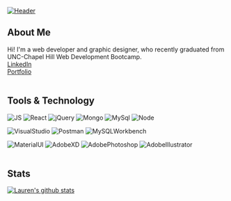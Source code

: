 [![Header](hhttps://github.com/lolo-bc/lolo-bc/blob/master/github%20header-01.png?raw=true)](laurenHeader)
 
 
## About Me
Hi! I'm a web developer and graphic designer, who recently graduated from UNC-Chapel Hill Web Development Bootcamp.
<br>
<a href="https://www.linkedin.com/in/laurencam/">LinkedIn</a> 
<br>
<a href="https://loloportfoliolo.herokuapp.com/">Portfolio</a>
<br>
<br>

## Tools & Technology

![JS](https://img.shields.io/badge/Code-JavaScript-informational?style=for-the-badge&logo=javascript&appveyor&logoColor=white&color=9cf)
![React](https://img.shields.io/badge/Code-React-informational?style=for-the-badge&logo=React&appveyor&logoColor=white&color=9cf)
![jQuery](https://img.shields.io/badge/Code-jQuery-informational?style=for-the-badge&logo=jQuery&appveyor&logoColor=white&color=9cf)
![Mongo](https://img.shields.io/badge/Code-MongoDB-informational?style=for-the-badge&logo=mongodb&appveyor&logoColor=white&color=9cf)
![MySql](https://img.shields.io/badge/Code-MySql-informational?style=for-the-badge&logo=MySql&appveyor&logoColor=white&color=9cf)
![Node](https://img.shields.io/badge/Code-Nodejs-informational?style=for-the-badge&logo=Node.js&appveyor&logoColor=white&color=9cf)

![VisualStudio](https://img.shields.io/badge/Tool-VisualStudio-informational?style=for-the-badge&logo=Visual-Studio&appveyor&logoColor=white&color=9cf)
![Postman](https://img.shields.io/badge/Tool-Postman-informational?style=for-the-badge&logo=Postman&appveyor&logoColor=white&color=9cf)
![MySQLWorkbench](https://img.shields.io/badge/Tool-MySQLWorkbench-informational?style=for-the-badge&logo=MySQLWorkbench&appveyor&logoColor=white&color=9cf)

![MaterialUI](https://img.shields.io/badge/Design-MaterialUI-informational?style=for-the-badge&logo=Material-UI&appveyor&logoColor=white&color=9cf)
![AdobeXD](https://img.shields.io/badge/Design-AdobeXD-informational?style=for-the-badge&logo=Adobe-XD&appveyor&logoColor=white&color=9cf)
![AdobePhotoshop](https://img.shields.io/badge/Design-AdobePhotoshop-informational?style=for-the-badge&logo=Adobe-Photoshop&appveyor&logoColor=white&color=9cf)
![AdobeIllustrator](https://img.shields.io/badge/Design-AdobeIllustrator-informational?style=for-the-badge&logo=Adobe-Illustrator&appveyor&logoColor=white&color=9cf)
<br>
<br>

## Stats

[![Lauren's github stats](https://github-readme-stats.vercel.app/api?username=lolo-bc&theme=tokyonight&show_icons=true)](https://github.com/lolo-bc/github-readme-stats)

<!--
**lolo-bc/lolo-bc** is a ✨ _special_ ✨ repository because its `README.md` (this file) appears on your GitHub profile.
[![Lauren's github stats](https://github-readme-stats.vercel.app/api/top-langs/?username=lolo-bc&theme=buefy&show_icons=true)](https://github.com/lolo-bc/github-readme-stats)-------- 



Here are some ideas to get you started:

- 🔭 I’m currently working on ...
- 🌱 I’m currently learning ...
- 👯 I’m looking to collaborate on ...
- 🤔 I’m looking for help with ...
- 💬 Ask me about ...
- 📫 How to reach me: ...
- 😄 Pronouns: ...
- ⚡ Fun fact: ...
-->
